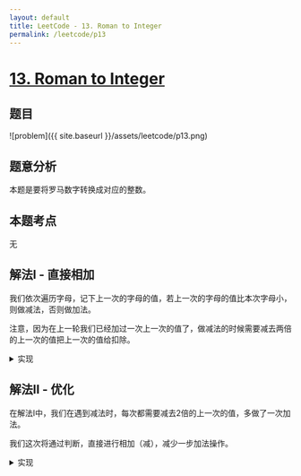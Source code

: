 ```yaml
---
layout: default
title: LeetCode - 13. Roman to Integer
permalink: /leetcode/p13
---
```

# [13. Roman to Integer](https://leetcode.com/problems/roman-to-integer/)

## 题目
![problem]({{ site.baseurl }}/assets/leetcode/p13.png)


## 题意分析
本题是要将罗马数字转换成对应的整数。

## 本题考点
无

## 解法I - 直接相加
我们依次遍历字母，记下上一次的字母的值，若上一次的字母的值比本次字母小，则做减法，否则做加法。

注意，因为在上一轮我们已经加过一次上一次的值了，做减法的时候需要减去两倍的上一次的值把上一次的值给扣除。

<details markdown="1">
<summary>实现</summary>

```java
class Solution {
  public int romanToInt(String s) {
    int sum = 0;

    // 上一次的字母
    Character last = null;

    for (int i = 0; i < s.length(); i++) {
      Character c = s.charAt(i);
      
      int currentValue = getRomanValue(c);
      int lastValue = getRomanValue(last);
      
      // 如果本次的值大于上次的值，说明我们要做减法
      // 在这里需要把上一次添加的值给减去
      if (currentValue > lastValue) {
        sum = sum - 2 * lastValue + currentValue;
      } else {
        // 如果本次的值小于等于上次的值，则直接相加
        sum += currentValue;
      }

      // 更新上一次的值
      last = c;
    }

    return sum;
  }

  private int getRomanValue(Character c) {
    if (c == null) return Integer.MAX_VALUE;
    switch(c) {
      case 'I':
      return 1;
      case 'V':
      return 5;
      case 'X':
      return 10;
      case 'L':
      return 50;
      case 'C':
      return 100;
      case 'D':
      return 500;
      case 'M':
      return 1000;
      default:
      return 0;
    }
  }
}

```
</details>

## 解法II - 优化
在解法I中，我们在遇到减法时，每次都需要减去2倍的上一次的值，多做了一次加法。

我们这次将通过判断，直接进行相加（减），减少一步加法操作。

<details markdown="1">
<summary>实现</summary>

```java
class Solution {
  public int romanToInt(String s) {
    // 初始值为最后一个字母的值
    // 因为下面的循环无法覆盖到最后一个字母
    int sum = getRomanValue(s.charAt(s.length() - 1));

    // 注意边界条件i < s.length() - 1，防止越界
    for(int i = 0; i < s.length() - 1; i ++) {
      // 我们每次取两个字母进行判断
      Character currentLetter = s.charAt(i);
      Character nextLetter = s.charAt(i + 1);
      
      int currentValue = getRomanValue(currentLetter);
      int nextValue = getRomanValue(nextLetter);
      
      if (currentValue >= nextValue) {
        sum += currentValue;
      } else {
        sum -= currentValue;
      }
    }

    return sum;
  }

  private int getRomanValue(Character c) {
    if (c == null) return Integer.MAX_VALUE;
    switch(c) {
      case 'I':
      return 1;
      case 'V':
      return 5;
      case 'X':
      return 10;
      case 'L':
      return 50;
      case 'C':
      return 100;
      case 'D':
      return 500;
      case 'M':
      return 1000;
      default:
      return 0;
    }
  }
}
```
</details>